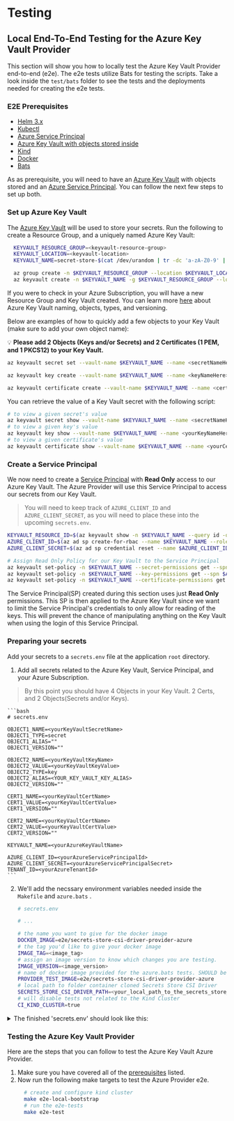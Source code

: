 # Testing

## Local End-To-End Testing for the Azure Key Vault Provider

This section will show you how to locally test the Azure Key Vault Provider end-to-end (e2e). The e2e tests utilize Bats for testing the scripts. Take a look inside the `test/bats` folder to see the tests and the deployments needed for creating the e2e tests.

### E2E Prerequisites

- [Helm 3.x](https://helm.sh/)
- [Kubectl](https://kubernetes.io/docs/tasks/tools/install-kubectl/)
- [Azure Service Principal](https://docs.microsoft.com/en-us/cli/azure/create-an-azure-service-principal-azure-cli?view=azure-cli-latest)
- [Azure Key Vault with objects stored inside](https://docs.microsoft.com/en-us/azure/key-vault/key-vault-manage-with-cli2)
- [Kind](https://kind.sigs.k8s.io/docs/user/quick-start/)
- [Docker](https://docs.docker.com/get-started/)
- [Bats](https://github.com/bats-core/bats-core)

As as prerequisite, you will need to have an [Azure Key Vault](https://docs.microsoft.com/en-us/azure/key-vault/key-vault-manage-with-cli2) with objects stored and an [Azure Service Principal](https://docs.microsoft.com/en-us/cli/azure/create-an-azure-service-principal-azure-cli?view=azure-cli-latest). You can follow the next few steps to set up both.

### Set up Azure Key Vault

The [Azure Key Vault](https://docs.microsoft.com/azure/key-vault/) will be used to store your secrets. Run the following to create a Resource Group, and a uniquely named Azure Key Vault:

```bash
  KEYVAULT_RESOURCE_GROUP=<keyvault-resource-group>
  KEYVAULT_LOCATION=<keyvault-location>
  KEYVAULT_NAME=secret-store-$(cat /dev/urandom | tr -dc 'a-zA-Z0-9' | fold -w 10 | head -n 1)

  az group create -n $KEYVAULT_RESOURCE_GROUP --location $KEYVAULT_LOCATION
  az keyvault create -n $KEYVAULT_NAME -g $KEYVAULT_RESOURCE_GROUP --location $KEYVAULT_LOCATION
```
 If you were to check in your Azure Subscription, you will have a new Resource Group and Key Vault created. You can learn more [here](https://docs.microsoft.com/azure/key-vault/about-keys-secrets-and-certificates#objects-identifiers-and-versioning) about Azure Key Vault naming, objects, types, and versioning.

Below are examples of how to quickly add a few objects to your Key Vault (make sure to add your own object name):

💡 **Please add 2 Objects (Keys and/or Secrets) and 2 Certificates (1 PEM, and 1 PKCS12) to your Key Vault.**

```bash
az keyvault secret set --vault-name $KEYVAULT_NAME --name <secretNameHere> --value $(cat /dev/urandom | tr -dc 'a-zA-Z0-9' | fold -w 40 | head -n 1)

az keyvault key create --vault-name $KEYVAULT_NAME --name <keyNameHere>

az keyvault certificate create --vault-name $KEYVAULT_NAME --name <certNameHere> -p "$(az keyvault certificate get-default-policy)"
```

You can retrieve the value of a Key Vault secret with the following script:

```bash
# to view a given secret's value
az keyvault secret show --vault-name $KEYVAULT_NAME --name <secretNameHere> --query value -o tsv
# to view a given key's value
az keyvault key show --vault-name $KEYVAULT_NAME --name <yourKeyNameHere> --query "key.n" -o tsv
# to view a given certificate's value
az keyvault certificate show --vault-name $KEYVAULT_NAME --name <yourCertificateNameHere> --query cer -o tsv
```
### Create a Service Principal

We now need to create a [Service Principal](https://docs.microsoft.com/en-us/azure/active-directory/develop/app-objects-and-service-principals#service-principal-object) with **Read Only** access to our Azure Key Vault. The Azure Provider will use this Service Principal to access our secrets from our Key Vault.

> You will need to keep track of `AZURE_CLIENT_ID` and `AZURE_CLIENT_SECRET`, as you will need to place these into the upcoming `secrets.env`.

```bash
KEYVAULT_RESOURCE_ID=$(az keyvault show -n $KEYVAULT_NAME --query id -o tsv)
AZURE_CLIENT_ID=$(az ad sp create-for-rbac --name $KEYVAULT_NAME --role Reader --scopes $KEYVAULT_RESOURCE_ID --query appId -o tsv)
AZURE_CLIENT_SECRET=$(az ad sp credential reset --name $AZURE_CLIENT_ID --credential-description "APClientSecret" --query password -o tsv)

# Assign Read Only Policy for our Key Vault to the Service Principal
az keyvault set-policy -n $KEYVAULT_NAME --secret-permissions get --spn $AZURE_CLIENT_ID
az keyvault set-policy -n $KEYVAULT_NAME --key-permissions get --spn $AZURE_CLIENT_ID
az keyvault set-policy -n $KEYVAULT_NAME --certificate-permissions get --spn $AZURE_CLIENT_ID

```
The Service Principal(SP) created during this section uses just **Read Only** permissions. This SP is then applied to the Azure Key Vault since we want to limit the Service Principal's credentials to only allow for reading of the keys. This will prevent the chance of manipulating anything on the Key Vault when using the login of this Service Principal.

### Preparing your secrets

Add your secrets to a `secrets.env` file at the application `root` directory.

1. Add all secrets related to the Azure Key Vault, Service Principal, and your Azure Subscription.

> By this point you should have 4 Objects in your Key Vault. 2 Certs, and 2 Objects(Secrets and/or Keys).

    ```bash
    # secrets.env

    OBJECT1_NAME=<yourKeyVaultSecretName>
    OBJECT1_TYPE=secret
    OBJECT1_ALIAS=""
    OBJECT1_VERSION=""

    OBJECT2_NAME=<yourKeyVaultKeyName>
    OBJECT2_VALUE=<yourKeyVaultKeyValue>
    OBJECT2_TYPE=key
    OBJECT2_ALIAS=<YOUR_KEY_VAULT_KEY_ALIAS>
    OBJECT2_VERSION=""

    CERT1_NAME=<yourKeyVaultCertName>
    CERT1_VALUE=<yourKeyVaultCertValue>
    CERT1_VERSION=""

    CERT2_NAME=<yourKeyVaultCertName>
    CERT2_VALUE=<yourKeyVaultCertValue>
    CERT2_VERSION=""

    KEYVAULT_NAME=<yourAzureKeyVaultName>

    AZURE_CLIENT_ID=<yourAzureServicePrincipalId>
    AZURE_CLIENT_SECRET=<yourAzureServicePrincipalSecret>
    TENANT_ID=<yourAzureTenantId>
    ```

2. We'll add the necssary environment variables needed inside the `Makefile` and `azure.bats` .

    ```bash
    # secrets.env

    # ...

    # the name you want to give for the docker image
    DOCKER_IMAGE=e2e/secrets-store-csi-driver-provider-azure
    # the tag you'd like to give your docker image
    IMAGE_TAG=<image_tag>
    # assign an image version to know which changes you are testing.
    IMAGE_VERSION=<image_version>
    # name of docker image provided for the azure.bats tests. SHOULD be the same as DOCKER_IMAGE
    PROVIDER_TEST_IMAGE=e2e/secrets-store-csi-driver-provider-azure
    # local path to folder container cloned Secrets Store CSI Driver
    SECRETS_STORE_CSI_DRIVER_PATH=<your_local_path_to_the_secrets_store_csi_driver>
    # will disable tests not related to the Kind Cluster
    CI_KIND_CLUSTER=true
    ```
<details>
  <summary>The finished 'secrets.env' should look like this:</summary>
  <p>

    OBJECT1_NAME=<yourKeyVaultSecretName>
    OBJECT1_TYPE=secret
    OBJECT1_ALIAS=""
    OBJECT1_VERSION=""

    OBJECT2_NAME=<yourKeyVaultKeyName>
    OBJECT2_VALUE=<yourKeyVaultKeyValue>
    OBJECT2_TYPE=key
    OBJECT2_ALIAS=<YOUR_KEY_VAULT_KEY_ALIAS>
    OBJECT2_VERSION=""

    CERT1_NAME=<yourKeyVaultCertName>
    CERT1_VALUE=<yourKeyVaultCertValue>
    CERT1_VERSION=""

    CERT2_NAME=<yourKeyVaultCertName>
    CERT2_VALUE=<yourKeyVaultCertValue>
    CERT2_VERSION=""

    KEYVAULT_NAME=<yourAzureKeyVaultName>

    AZURE_CLIENT_ID=<yourAzureServicePrincipalId>
    AZURE_CLIENT_SECRET=<yourAzureServicePrincipalSecret>
    TENANT_ID=<yourAzureTenantId>

    DOCKER_IMAGE=e2e/secrets-store-csi-driver-provider-azure
    IMAGE_TAG=<image_tag>
    IMAGE_VERSION=<image_version>
    PROVIDER_TEST_IMAGE=e2e/secrets-store-csi-driver-provider-azure
    SECRETS_STORE_CSI_DRIVER_PATH=<your_local_path_to_the_secrets_store_csi_driver>
    CI_KIND_CLUSTER=true
  </p>
</details>

### Testing the Azure Key Vault Provider

Here are the steps that you can follow to test the Azure Key Vault Azure Provider.

1. Make sure you have covered all of the [prerequisites](#e2e-prerequisites) listed.
2. Now run the following make targets to test the Azure Provider e2e.
    ```bash
      # create and configure kind cluster
      make e2e-local-bootstrap
      # run the e2e-tests
      make e2e-test
    ```
